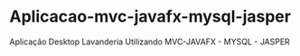 # Aplicacao-mvc-javafx-mysql-jasper
Aplicação Desktop Lavanderia Utilizando  MVC-JAVAFX - MYSQL - JASPER
